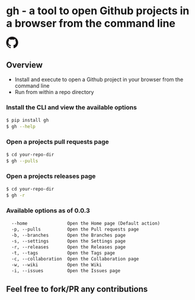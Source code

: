 # gh - a tool to open Github projects in a browser from the command line
![](https://raw.githubusercontent.com/danielwhatmuff/gh/master/img/GitHub-Mark-32px.png)

## Overview
* Install and execute to open a Github project in your browser from the command line
* Run from within a repo directory

### Install the CLI and view the available options
```bash
$ pip install gh
$ gh --help
```

### Open a projects pull requests page
```bash
$ cd your-repo-dir
$ gh --pulls
```

### Open a projects releases page
```bash
$ cd your-repo-dir
$ gh -r
```

### Available options as of 0.0.3
```
  --home               Open the Home page (Default action)
  -p, --pulls          Open the Pull requests page
  -b, --branches       Open the Branches page
  -s, --settings       Open the Settings page
  -r, --releases       Open the Releases page
  -t, --tags           Open the Tags page
  -c, --collaboration  Open the Collaboration page
  -w, --wiki           Open the Wiki
  -i, --issues         Open the Issues page
```

## Feel free to fork/PR any contributions
